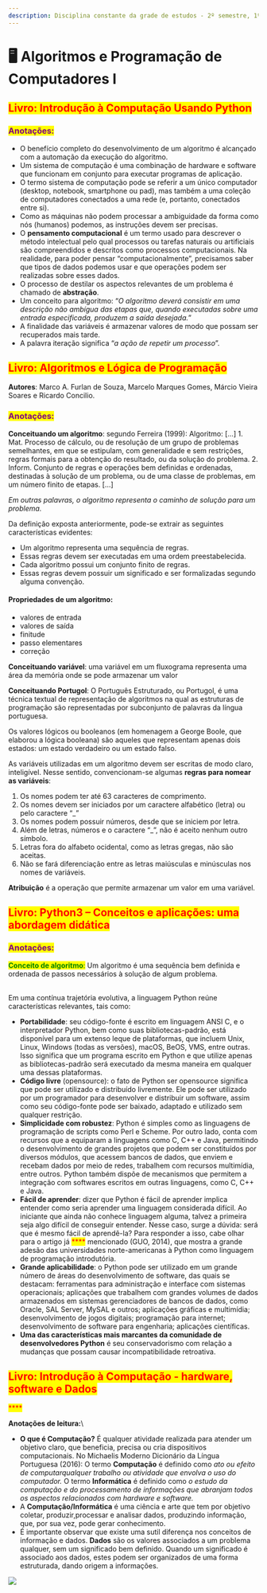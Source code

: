 ```yaml
---
description: Disciplina constante da grade de estudos - 2º semestre, 1º bimestre de 2022.
---
```


# 🖥 Algoritmos e Programação de Computadores I

## <mark style="color:red;">Livro: Introdução à Computação Usando Python</mark>

### <mark style="color:purple;">Anotações:</mark>&#x20;

* O benefício completo do desenvolvimento de um algoritmo é alcançado com a automação da execução do algoritmo.
* Um sistema de computação é uma combinação de hardware e software que funcionam em conjunto para executar programas de aplicação.
* O termo sistema de computação pode se referir a um único computador (desktop, notebook, smartphone ou pad), mas também a uma coleção de computadores conectados a uma rede (e, portanto, conectados entre si).
* Como as máquinas não podem processar a ambiguidade da forma como nós (humanos) podemos, as instruções devem ser precisas.
* O **pensamento computacional** é um termo usado para descrever o método intelectual pelo qual processos ou tarefas naturais ou artificiais são compreendidos e descritos como processos computacionais. Na realidade, para poder pensar “computacionalmente”, precisamos saber que tipos de dados podemos usar e que operações podem ser realizadas sobre esses dados.
* O processo de destilar os aspectos relevantes de um problema é chamado de **abstração**.
* Um conceito para algoritmo: “_O algoritmo deverá consistir em uma descrição não ambígua das etapas que, quando executadas sobre uma entrada especificada, produzem a saída desejada._”
* A finalidade das variáveis é armazenar valores de modo que possam ser recuperados mais tarde.
* A palavra iteração significa “_a ação de repetir um processo_”.

## <mark style="color:red;">Livro: Algoritmos e Lógica de Programação</mark>&#x20;

**Autores**: Marco A. Furlan de Souza, Marcelo Marques Gomes, Márcio Vieira Soares e Ricardo Concilio.&#x20;

### <mark style="color:purple;">Anotações:</mark>&#x20;

**Conceituando um algoritmo**: segundo Ferreira (1999): Algoritmo: \[...] 1. Mat. Processo de cálculo, ou de resolução de um grupo de problemas semelhantes, em que se estipulam, com generalidade e sem restrições, regras formais para a obtenção do resultado, ou da solução do problema. 2.  Inform. Conjunto de regras e operações bem definidas e ordenadas, destinadas à solução de um problema, ou de uma classe de problemas, em um número finito de etapas. \[...]&#x20;

_Em outras palavras, o algoritmo representa o caminho de solução para um problema._

Da definição exposta anteriormente, pode-se extrair as seguintes características evidentes:

* Um algoritmo representa uma sequência de regras.
* Essas regras devem ser executadas em uma ordem preestabelecida.
* Cada algoritmo possui um conjunto finito de regras.
* Essas regras devem possuir um significado e ser formalizadas segundo alguma convenção.

#### Propriedades de um algoritmo:

* valores de entrada
* valores de saída
* finitude
* passo elementares
* correção

**Conceituando variável**: uma variável em um fluxograma representa uma área da memória onde se pode armazenar um valor

**Conceituando Portugol**: O Português Estruturado, ou Portugol, é uma técnica textual de  representação de algoritmos na qual as estruturas de programação são representadas por subconjunto de palavras da língua portuguesa.

Os valores lógicos ou booleanos (em homenagem a George Boole, que elaborou a lógica booleana) são aqueles que representam apenas dois estados: um estado verdadeiro ou um estado falso.

As variáveis utilizadas em um algoritmo devem ser escritas de modo claro, inteligível. Nesse sentido, convencionam-se algumas **regras para nomear as variáveis**:

1. Os nomes podem ter até 63 caracteres de comprimento.
2. Os nomes devem ser iniciados por um caractere alfabético (letra) ou pelo caractere “\_”
3. Os nomes podem possuir números, desde que se iniciem por letra.
4. Além de letras, números e o caractere “\_”, não é aceito nenhum outro símbolo.
5. Letras fora do alfabeto ocidental, como as letras gregas, não são aceitas.
6. Não se fará diferenciação entre as letras maiúsculas e minúsculas nos nomes de variáveis.

**Atribuição** é a operação que permite armazenar um valor em uma variável.

## <mark style="color:red;">**Livro: Python3 – Conceitos e aplicações: uma abordagem didática**</mark>

### <mark style="color:purple;">Anotações:</mark>

<mark style="color:purple;"></mark>

<mark style="color:green;">**Conceito de algoritmo**</mark><mark style="color:green;">:</mark> Um algoritmo é uma sequência bem definida e ordenada de passos necessários à solução de algum problema.

\
Em uma contínua trajetória evolutiva, a linguagem Python reúne características relevantes, tais como:

* **Portabilidade**: seu código-fonte é escrito em linguagem ANSI C, e o interpretador Python, bem como suas bibliotecas-padrão, está disponível para um extenso leque de plataformas, que incluem Unix, Linux, Windows (todas as versões), macOS, BeOS, VMS, entre outras. Isso significa que um programa escrito em Python e que utilize apenas as bibliotecas-padrão será executado da mesma maneira em qualquer uma dessas plataformas.
* **Código livre** (opensource): o fato de Python ser opensource significa que pode ser utilizado e distribuído livremente. Ele pode ser utilizado por um programador para desenvolver e distribuir um software, assim como seu código-fonte pode ser baixado, adaptado e utilizado sem qualquer restrição.
* **Simplicidade com robustez**: Python é simples como as linguagens de programação de scripts como Perl e Scheme. Por outro lado, conta com recursos que a equiparam a linguagens como C, C++ e Java, permitindo o desenvolvimento de grandes projetos que podem ser constituídos por diversos módulos, que acessem bancos de dados, que enviem e recebam dados por meio de redes, trabalhem com recursos multimídia, entre outros. Python também dispõe de mecanismos que permitem a integração com softwares escritos em outras linguagens, como C, C++ e Java.&#x20;
* **Fácil de aprender**: dizer que Python é fácil de aprender implica entender como seria aprender uma linguagem considerada difícil. Ao iniciante que ainda não conhece linguagem alguma, talvez a primeira seja algo difícil de conseguir entender. Nesse caso, surge a dúvida: será que é mesmo fácil de aprendê-la? Para responder a isso, cabe olhar para o artigo já <mark style="color:red;">****</mark> mencionado (GUO, 2014), que mostra a grande adesão das universidades norte-americanas à Python como linguagem de programação introdutória.&#x20;
* **Grande aplicabilidade**: o Python pode ser utilizado em um grande número de áreas do desenvolvimento de software, das quais se destacam: ferramentas para administração e interface com sistemas operacionais; aplicações que trabalhem com grandes volumes de dados armazenados em sistemas gerenciadores de bancos de dados, como Oracle, SAL Server, MySAL e outros; aplicações gráficas e multimídia; desenvolvimento de jogos digitais; programação para internet; desenvolvimento de software para engenharia; aplicações científicas.
* **Uma das características mais marcantes da comunidade de desenvolvedores Python** é seu conservadorismo com relação a mudanças que possam causar incompatibilidade retroativa.

## <mark style="color:red;">**Livro: Introdução à Computação - hardware, software e Dados**</mark>

<mark style="color:red;">****</mark>

**Anotações de leitura:**\


* **O que é Computação?** É qualquer atividade realizada para atender um objetivo claro, que beneficia, precisa ou cria dispositivos computacionais. No Michaelis Moderno Dicionário da Língua Portuguesa (2016): O termo **Computação** é definido como _ato ou efeito de computarqualquer trabalho ou atividade que envolva o uso do computador._  O termo **Informática** é definido como _o estudo da computação e do processamento de informações que abranjam todos os aspectos relacionados com hardware e software._
* A **Computação/Informática** é uma ciência e arte que tem por objetivo coletar, produzir,processar e analisar dados, produzindo informação, que, por sua vez, pode gerar conhecimento.
* É importante observar que existe uma sutil diferença nos conceitos de informação e dados. **Dados** são os valores associados a um problema qualquer, sem um significado bem definido. Quando um significado é associado aos dados, estes podem ser organizados de uma forma estruturada, dando origem a informações.

![](https://www.evernote.com/shard/s608/res/828b5c52-c2e3-9082-fca0-0dac48ed3827)
